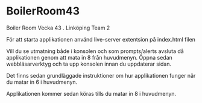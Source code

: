 # BoilerRoom43
 Boiler Room Vecka 43 . Linköping Team 2

För att starta applikationen använd live-server extentsion på index.html filen

Vill du se utmatning både i konsolen och som prompts/alerts avsluta då applikationen genom att mata in 8 från huvudmenyn. 
Öppna sedan webbläsarverktyg och ta upp konsolen innan du uppdaterar sidan. 

Det finns sedan grundläggade instruktioner om hur applikationen funger när du matar in 6 i huvudmenyn.

Applikationen kommer sedan köras tills du matar in 8 i huvudmenyn. 
